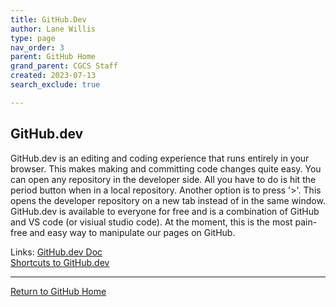 ```yaml
---
title: GitHub.Dev
author: Lane Willis
type: page
nav_order: 3
parent: GitHub Home
grand_parent: CGCS Staff
created: 2023-07-13
search_exclude: true

---
```


## GitHub.dev
GitHub.dev is an editing and coding experience that runs entirely in your browser. This makes making and committing code changes quite easy. You can open any repository in the developer side. All you have to do is hit the period button when in a local repository. Another option is to press '>'. This opens the developer repository on a new tab instead of in the same window. GitHub.dev is available to everyone for free and is a combination of GitHub and VS code (or visiual studio code). At the moment, this is the most pain-free and easy way to manipulate our pages on GitHub.

Links:
[GitHub.dev Doc](https://docs.github.com/en/codespaces/the-githubdev-web-based-editor)  
[Shortcuts to GitHub.dev](https://docs.github.com/en/get-started/using-github/keyboard-shortcuts#source-code-editing)

---

[Return to GitHub Home](/cgcs-staff-information/github/github.html)